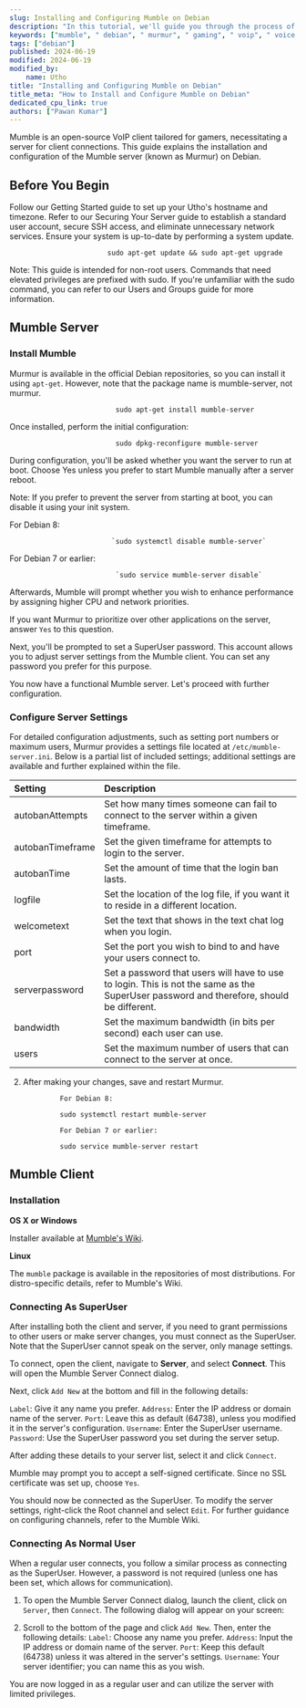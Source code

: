 ```yaml
---
slug: Installing and Configuring Mumble on Debian
description: "In this tutorial, we'll guide you through the process of setting up a Mumble server on Debian. Additionally, we'll provide comprehensive instructions on configuring the Mumble client to ensure seamless communication"
keywords: ["mumble", " debian", " murmur", " gaming", " voip", " voice chat"]
tags: ["debian"]
published: 2024-06-19
modified: 2024-06-19
modified_by:
    name: Utho
title: "Installing and Configuring Mumble on Debian"
title_meta: "How to Install and Configure Mumble on Debian"
dedicated_cpu_link: true
authors: ["Pawan Kumar"]
---
```

Mumble is an open-source VoIP client tailored for gamers, necessitating a server for client connections. This guide explains the installation and configuration of the Mumble server (known as Murmur) on Debian.

## Before You Begin

Follow our Getting Started guide to set up your Utho's hostname and timezone.
Refer to our Securing Your Server guide to establish a standard user account, secure SSH access, and eliminate unnecessary network services.
Ensure your system is up-to-date by performing a system update.

                            sudo apt-get update && sudo apt-get upgrade

Note: This guide is intended for non-root users. Commands that need elevated privileges are prefixed with sudo. If you're unfamiliar with the sudo command, you can refer to our Users and Groups guide for more information.

## Mumble Server

### Install Mumble

Murmur is available in the official Debian repositories, so you can install it using `apt-get`. However, note that the package name is mumble-server, not murmur.

                              sudo apt-get install mumble-server

Once installed, perform the initial configuration:

                              sudo dpkg-reconfigure mumble-server

During configuration, you'll be asked whether you want the server to run at boot. Choose Yes unless you prefer to start Mumble manually after a server reboot.

Note: If you prefer to prevent the server from starting at boot, you can disable it using your init system.

For Debian 8:

                             `sudo systemctl disable mumble-server`

For Debian 7 or earlier:

                              `sudo service mumble-server disable`

Afterwards, Mumble will prompt whether you wish to enhance performance by assigning higher CPU and network priorities.

If you want Murmur to prioritize over other applications on the server, answer `Yes` to this question.

Next, you'll be prompted to set a SuperUser password. This account allows you to adjust server settings from the Mumble client. You can set any password you prefer for this purpose.
 
You now have a functional Mumble server. Let's proceed with further configuration.

### Configure Server Settings

For detailed configuration adjustments, such as setting port numbers or maximum users, Murmur provides a settings file located at `/etc/mumble-server.ini`. Below is a partial list of included settings; additional settings are available and further explained within the file.


   | Setting          | Description                                                                                                                              |
   | :--------------- | :--------------------------------------------------------------------------------------------------------------------------------------- |
   | autobanAttempts  | Set how many times someone can fail to connect to the server within a given timeframe.                                                   |
   | autobanTimeframe | Set the given timeframe for attempts to login to the server.                                                                             |
   | autobanTime      | Set the amount of time that the login ban lasts.                                                                                         |
   | logfile          | Set the location of the log file, if you want it to reside in a different location.                                                      |
   | welcometext      | Set the text that shows in the text chat log when you login.                                                                             |
   | port             | Set the port you wish to bind to and have your users connect to.                                                                         |
   | serverpassword   | Set a password that users will have to use to login.  This is not the same as the SuperUser password and therefore, should be different. |
   | bandwidth        | Set the maximum bandwidth (in bits per second) each user can use.                                                                        |
   | users            | Set the maximum number of users that can connect to the server at once.                                                                  |
2. After making your changes, save and restart Murmur.

                For Debian 8:

                sudo systemctl restart mumble-server

                For Debian 7 or earlier:

                sudo service mumble-server restart

## Mumble Client

### Installation

**OS X or Windows**

Installer available at [Mumble&#39;s Wiki](http://wiki.mumble.info/wiki/Main_Page).

**Linux**

The `mumble` package is available in the repositories of most distributions. For distro-specific details, refer to Mumble's Wiki.

### Connecting As SuperUser

After installing both the client and server, if you need to grant permissions to other users or make server changes, you must connect as the SuperUser. Note that the SuperUser cannot speak on the server, only manage settings.

To connect, open the client, navigate to **Server**, and select **Connect**. This will open the Mumble Server Connect dialog.

Next, click `Add New` at the bottom and fill in the following details:

`Label`: Give it any name you prefer.
`Address`: Enter the IP address or domain name of the server.
`Port`: Leave this as default (64738), unless you modified it in the server's configuration.
`Username`: Enter the SuperUser username.
`Password`: Use the SuperUser password you set during the server setup.

After adding these details to your server list, select it and click `Connect`.

Mumble may prompt you to accept a self-signed certificate. Since no SSL certificate was set up, choose `Yes`.

You should now be connected as the SuperUser. To modify the server settings, right-click the Root channel and select `Edit`. For further guidance on configuring channels, refer to the Mumble Wiki.

### Connecting As Normal User

When a regular user connects, you follow a similar process as connecting as the SuperUser. However, a password is not required (unless one has been set, which allows for communication).

1. To open the Mumble Server Connect dialog, launch the client, click on `Server`, then `Connect`. The following dialog will appear on your screen:

2. Scroll to the bottom of the page and click `Add New`. Then, enter the following details:
`Label`: Choose any name you prefer.
`Address`: Input the IP address or domain name of the server.
`Port`: Keep this default (64738) unless it was altered in the server's settings.
`Username`: Your server identifier; you can name this as you wish.

You are now logged in as a regular user and can utilize the server with limited privileges.